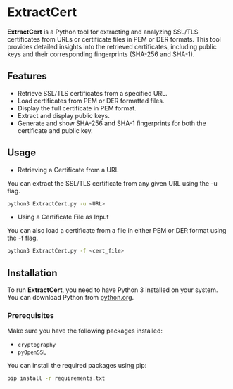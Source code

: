 # ExtractCert

**ExtractCert** is a Python tool for extracting and analyzing SSL/TLS certificates from URLs or certificate files in PEM or DER formats. This tool provides detailed insights into the retrieved certificates, including public keys and their corresponding fingerprints (SHA-256 and SHA-1).


## Features

- Retrieve SSL/TLS certificates from a specified URL.
- Load certificates from PEM or DER formatted files.
- Display the full certificate in PEM format.
- Extract and display public keys.
- Generate and show SHA-256 and SHA-1 fingerprints for both the certificate and public key.

  
## Usage
- Retrieving a Certificate from a URL

You can extract the SSL/TLS certificate from any given URL using the -u flag.

```bash
python3 ExtractCert.py -u <URL>
```

- Using a Certificate File as Input

You can also load a certificate from a file in either PEM or DER format using the -f flag.

```bash
python3 ExtractCert.py -f <cert_file>
```

## Installation

To run **ExtractCert**, you need to have Python 3 installed on your system. You can download Python from [python.org](https://www.python.org/downloads/).

### Prerequisites

Make sure you have the following packages installed:

- `cryptography`
- `pyOpenSSL`

You can install the required packages using pip:

```bash
pip install -r requirements.txt

